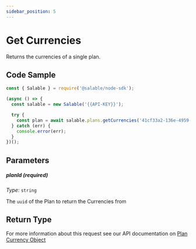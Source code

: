 ```yaml
---
sidebar_position: 5
---
```


# Get Currencies

Returns the currencies of a single plan.

## Code Sample

```typescript
const { Salable } = require('@salable/node-sdk');

(async () => {
  const salable = new Salable('{{API-KEY}}');

  try {
    const plan = await salable.plans.getCurrencies('41cf33a2-136e-4959-b5c7-73889ab94eff');
  } catch (err) {
    console.error(err);
  }
})();
```

## Parameters

##### planId (_required_)

_Type:_ `string`

The `uuid` of the Plan to return the Currencies from

## Return Type

For more information about this request see our API documentation on [Plan Currency Object](https://docs.salable.app/api#tag/Plans/operation/getPlanCurrencies)

